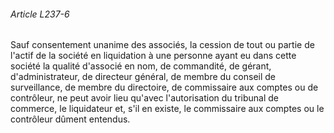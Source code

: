###### Article L237-6

Sauf consentement unanime des associés, la cession de tout ou partie de l'actif de la société en liquidation à une personne ayant eu dans cette société la qualité d'associé en nom, de commandité, de gérant, d'administrateur, de directeur général, de membre du conseil de surveillance, de membre du directoire, de commissaire aux comptes ou de contrôleur, ne peut avoir lieu qu'avec l'autorisation du tribunal de commerce, le liquidateur et, s'il en existe, le commissaire aux comptes ou le contrôleur dûment entendus.

